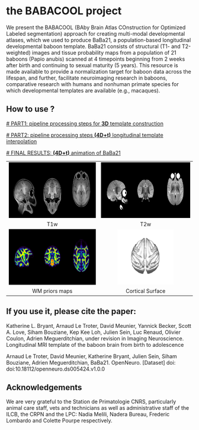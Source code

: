 # the BABACOOL project

We present the BABACOOL (BAby Brain Atlas COnstruction for Optimized Labeled segmentation) approach for creating multi-modal developmental atlases, which we used to produce BaBa21, a population-based longitudinal developmental baboon template. BaBa21 consists of structural (T1- and T2-weighted) images and tissue probability maps from a population of 21 baboons (Papio anubis) scanned at 4 timepoints beginning from 2 weeks after birth and continuing to sexual maturity (5 years).
This resource is made available to provide a normalization target for baboon data across the lifespan, and further, facilitate neuroimaging research in baboons, comparative research with humans and nonhuman primate species for which developmental templates are available (e.g., macaques). 

## How to use ?
[# PART1: pipeline processing steps for **3D** template construction](pipeline3D.md) 

[# PART2: pipeline processing steps **(4D+t)** longitudinal template interpolation](pipeline4D.md)

[# FINAL RESULTS: **(4D+t)** animation of BaBa21](BaBa21_4D.md)

<table>
<tr>
    <td align="center">
    <img src="https://github.com/arnaudletroter/BABACOOL/blob/main/animations/T1w_snap.gif" width="400" height="150" />
    </td>
    <td align="center">
    <img src="https://github.com/arnaudletroter/BABACOOL/blob/main/animations/T2w_snap.gif" width="400" height="150" />
    </td>
</tr>
<tr> 
    <td align="center">T1w</td> 
    <td align="center">T2w</td> 
</tr>
<tr>
    <td align="center">
    <img src="https://github.com/arnaudletroter/BABACOOL/blob/main/animations/WM_snap.gif" width="400" height="150" />
    </td>
    <td align="center">
    <img src="https://github.com/arnaudletroter/BABACOOL/blob/main/animations/WM_gii_snap_top.gif" width="150" height="150" />
    </td>
</tr>
<tr> 
    <td align="center">WM priors maps</td> 
    <td align="center">Cortical Surface</td> 
</tr>
</table>

## If you use it, please cite the paper:
Katherine L. Bryant, Arnaud Le Troter, David Meunier, Yannick Becker, Scott A. Love, Siham Bouziane, Kep Kee Loh, Julien Sein, Luc Renaud, Olivier Coulon, Adrien Meguerditchian, 
under revision in Imaging Neuroscience. Longitudinal MRI template of the baboon brain from birth to adolescence

Arnaud Le Troter, David Meunier, Katherine Bryant, Julien Sein, Siham Bouziane, Adrien Meguerditchian,
BaBa21. OpenNeuro. [Dataset] doi: doi:10.18112/openneuro.ds005424.v1.0.0

## Acknowledgements
We are very grateful to the Station de Primatologie CNRS, particularly animal care staff, vets and technicians as well as administrative staff of the ILCB, the CRPN and the LPC: Nadia Melili, Nadera Bureau, Frederic Lombardo and Colette Pourpe respectively.
